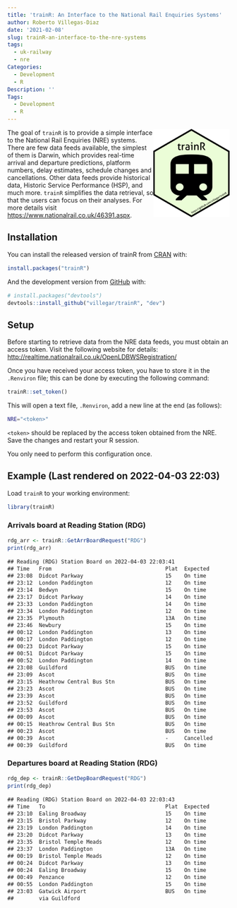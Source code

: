 ```yaml
---
title: 'trainR: An Interface to the National Rail Enquiries Systems'
author: Roberto Villegas-Diaz
date: '2021-02-08'
slug: trainR-an-interface-to-the-nre-systems
tags:
  - uk-railway
  - nre
Categories:
  - Development
  - R
Description: ''
Tags:
  - Development
  - R
---
```


<img src="https://raw.githubusercontent.com/villegar/trainR/main/inst/images/logo.png" alt="logo" align="right" height=200px/>

The goal of `trainR` is to provide a simple interface to the 
National Rail Enquiries (NRE) systems. There are few data feeds 
available, the simplest of them is Darwin, which provides real-time 
arrival and departure predictions, platform numbers, delay estimates, 
schedule changes and cancellations. Other data feeds provide historical 
data, Historic Service Performance (HSP), and much more. `trainR` 
simplifies the data retrieval, so that the users can focus on their 
analyses. For more details visit 
https://www.nationalrail.co.uk/46391.aspx.

## Installation

You can install the released version of trainR from [CRAN](https://CRAN.R-project.org) with:

``` r
install.packages("trainR")
```

And the development version from [GitHub](https://github.com/) with:

``` r
# install.packages("devtools")
devtools::install_github("villegar/trainR", "dev")
```

## Setup
Before starting to retrieve data from the NRE data feeds, you must obtain an access token. 
Visit the following website for details: http://realtime.nationalrail.co.uk/OpenLDBWSRegistration/

Once you have received your access token, you have to store it in the `.Renviron` file; this can be 
done by executing the following command:


```r
trainR::set_token()
```

This will open a text file, `.Renviron`, add a new line at the end (as follows):

```bash
NRE="<token>"
```

`<token>` should be replaced by the access token obtained from the NRE. Save the changes and restart 
your R session.

You only need to perform this configuration once.

## Example (Last rendered on 2022-04-03 22:03)

Load `trainR` to your working environment:

```r
library(trainR)
```

### Arrivals board at Reading Station (RDG)


```r
rdg_arr <- trainR::GetArrBoardRequest("RDG")
print(rdg_arr)
```

```
## Reading (RDG) Station Board on 2022-04-03 22:03:41
## Time   From                                    Plat  Expected
## 23:08  Didcot Parkway                          15    On time
## 23:12  London Paddington                       12    On time
## 23:14  Bedwyn                                  15    On time
## 23:17  Didcot Parkway                          14    On time
## 23:33  London Paddington                       14    On time
## 23:34  London Paddington                       12    On time
## 23:35  Plymouth                                13A   On time
## 23:46  Newbury                                 15    On time
## 00:12  London Paddington                       13    On time
## 00:17  London Paddington                       12    On time
## 00:23  Didcot Parkway                          15    On time
## 00:51  Didcot Parkway                          15    On time
## 00:52  London Paddington                       14    On time
## 23:08  Guildford                               BUS   On time
## 23:09  Ascot                                   BUS   On time
## 23:15  Heathrow Central Bus Stn                BUS   On time
## 23:23  Ascot                                   BUS   On time
## 23:39  Ascot                                   BUS   On time
## 23:52  Guildford                               BUS   On time
## 23:53  Ascot                                   BUS   On time
## 00:09  Ascot                                   BUS   On time
## 00:15  Heathrow Central Bus Stn                BUS   On time
## 00:23  Ascot                                   BUS   On time
## 00:39  Ascot                                   -     Cancelled
## 00:39  Guildford                               BUS   On time
```

### Departures board at Reading Station (RDG)


```r
rdg_dep <- trainR::GetDepBoardRequest("RDG")
print(rdg_dep)
```

```
## Reading (RDG) Station Board on 2022-04-03 22:03:43
## Time   To                                      Plat  Expected
## 23:10  Ealing Broadway                         15    On time
## 23:15  Bristol Parkway                         12    On time
## 23:19  London Paddington                       14    On time
## 23:20  Didcot Parkway                          13    On time
## 23:35  Bristol Temple Meads                    12    On time
## 23:37  London Paddington                       13A   On time
## 00:19  Bristol Temple Meads                    12    On time
## 00:24  Didcot Parkway                          13    On time
## 00:24  Ealing Broadway                         15    On time
## 00:49  Penzance                                12    On time
## 00:55  London Paddington                       15    On time
## 23:03  Gatwick Airport                         BUS   On time
##        via Guildford
```

